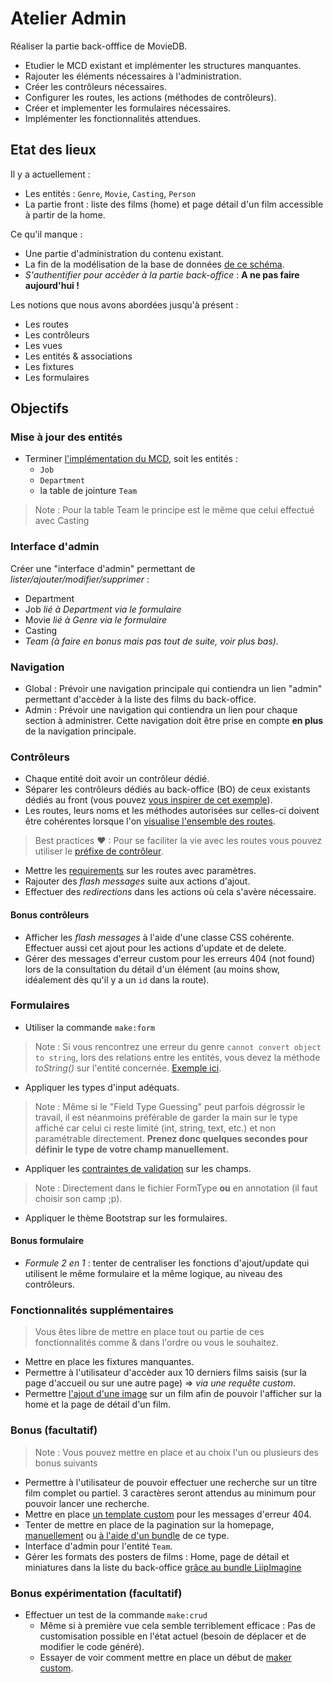 # Atelier Admin  

Réaliser la partie back-offfice de MovieDB.

- Etudier le MCD existant et implémenter les structures manquantes.
- Rajouter les éléments nécessaires à l'administration.
- Créer les contrôleurs nécessaires.
- Configurer les routes, les actions (méthodes de contrôleurs).
- Créer et implementer les formulaires nécessaires.
- Implémenter les fonctionnalités attendues.

## Etat des lieux

Il y a actuellement :
- Les entités : `Genre`, `Movie`, `Casting`, `Person`
- La partie front : liste des films (home) et page détail d'un film accessible à partir de la home.

Ce qu'il manque :

- Une partie d'administration du contenu existant.
- La fin de la modélisation de la base de données [de ce schéma](https://github.com/O-clock-Alumni/fiches-recap/blob/master/symfony/themes/img/mcd-moviedb-full.png).
- _S'authentifier pour accèder à la partie back-office_ : **A ne pas faire aujourd'hui !**

Les notions que nous avons abordées jusqu'à présent :

- Les routes
- Les contrôleurs
- Les vues
- Les entités & associations
- Les fixtures
- Les formulaires

## Objectifs

### Mise à jour des entités

- Terminer [l'implémentation du MCD](https://github.com/O-clock-Alumni/fiches-recap/blob/master/symfony/themes/img/mcd-moviedb-full.png), soit les entités :
    - `Job`
    - `Department`
    - la table de jointure `Team`

> Note : Pour la table Team le principe est le même que celui effectué avec Casting

### Interface d'admin

Créer une "interface d'admin" permettant de _lister/ajouter/modifier/supprimer_ :  

- Department
- Job _lié à Department via le formulaire_
- Movie _lié à Genre via le formulaire_
- Casting
- _Team (à faire en bonus mais pas tout de suite, voir plus bas)._

### Navigation

- Global : Prévoir une navigation principale qui contiendra un lien "admin" permettant d'accèder à la liste des films du back-office.
- Admin : Prévoir une navigation qui contiendra un lien pour chaque section à administrer. Cette navigation doit être prise en compte **en plus** de la navigation principale.

### Contrôleurs

- Chaque entité doit avoir un contrôleur dédié.
- Séparer les contrôleurs dédiés au back-office (BO) de ceux existants dédiés au front (vous pouvez [vous inspirer de cet exemple](https://symfony.com/doc/current/best_practices/controllers.html#routing-configuration)).
- Les routes, leurs noms et les méthodes autorisées sur celles-ci doivent être cohérentes lorsque l'on [visualise l'ensemble des routes](https://symfony.com/doc/current/routing/debug.html).

> Best practices ❤ : Pour se faciliter la vie avec les routes vous pouvez utiliser le [préfixe de contrôleur](https://symfony.com/blog/new-in-symfony-4-1-prefix-imported-route-names).

- Mettre les [requirements](https://symfony.com/doc/current/routing/requirements.html) sur les routes avec paramètres.
- Rajouter des *flash messages* suite aux actions d'ajout.
- Effectuer des *redirections* dans les actions où cela s'avère nécessaire.

#### Bonus contrôleurs

- Afficher les *flash messages* à l'aide d'une classe CSS cohérente. Effectuer aussi cet ajout pour les actions d'update et de delete.
- Gérer des messages d'erreur custom pour les erreurs 404 (not found) lors de la consultation du détail d'un élément (au moins show, idéalement dès qu'il y a un `id` dans la route).

### Formulaires

- Utiliser la commande `make:form`
> Note : Si vous rencontrez une erreur du genre `cannot convert object to string`, lors des relations entre les entités, vous devez la méthode _toString()_ sur l'entité concernée. [Exemple ici](https://stackoverflow.com/questions/38658290/how-to-convert-an-array-of-objects-as-string-in-symfony-3?answertab=active#tab-top).
- Appliquer les types d'input adéquats.
> Note : Même si le "Field Type Guessing" peut parfois dégrossir le travail, il est néanmoins préférable de garder la main sur le type affiché car celui ci reste limité (int, string, text, etc.) et non paramétrable directement. **Prenez donc quelques secondes pour définir le type de votre champ manuellement.**
- Appliquer les [contraintes de validation](https://symfony.com/doc/current/reference/constraints.html) sur les champs.
> Note : Directement dans le fichier FormType **ou** en annotation (il faut choisir son camp ;p).
- Appliquer le thème Bootstrap sur les formulaires.


#### Bonus formulaire

- _Formule 2 en 1_ : tenter de centraliser les fonctions d'ajout/update qui utilisent le même formulaire et la même logique, au niveau des contrôleurs.

### Fonctionnalités supplémentaires

> Vous êtes libre de mettre en place tout ou partie de ces fonctionnalités comme & dans l'ordre ou vous le souhaitez.

- Mettre en place les fixtures manquantes.
- Permettre à l'utilisateur d'accèder aux 10 derniers films saisis (sur la page d'accueil ou sur une autre page) => _via une requête custom_.
- Permettre [l'ajout d'une image](https://symfony.com/doc/current/controller/upload_file.html) sur un film afin de pouvoir l'afficher sur la home et la page de détail d'un film.

### Bonus (facultatif)

> Note : Vous pouvez mettre en place et au choix l'un ou plusieurs des bonus suivants

- Permettre à l'utilisateur de pouvoir effectuer une recherche sur un titre film complet ou partiel. 3 caractères seront attendus au minimum pour pouvoir lancer une recherche.
- Mettre en place [un template custom](https://symfony.com/doc/current/controller/error_pages.html) pour les messages d'erreur 404.
- Tenter de mettre en place de la pagination sur la homepage, [manuellement](https://www.google.fr/search?q=doctrine+paginator) ou [à l'aide d'un bundle](https://github.com/KnpLabs/KnpPaginatorBundle) de ce type.
- Interface d'admin pour l'entité `Team`.
- Gérer les formats des posters de films : Home, page de détail et miniatures dans la liste du back-office [grâce au bundle LiipImagine](https://symfony.com/doc/2.0/bundles/LiipImagineBundle/index.html)


### Bonus expérimentation (facultatif)

- Effectuer un test de la commande `make:crud`
    - Même si à première vue cela semble terriblement efficace : Pas de customisation possible en l'état actuel (besoin de déplacer et de modifier le code généré).
    - Essayer de voir comment mettre en place un début de [maker custom](https://symfony.com/doc/current/bundles/SymfonyMakerBundle/index.html).